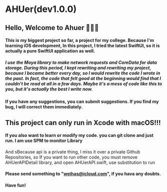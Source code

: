 # AHUer(dev1.0.0)

## Hello, Welcome to Ahuer  🎉🎉🎉

#### This is my biggest project so far, a project for my college. Because I'm learning iOS development, In this project, I tried the latest SwiftUI, so it is actually a pure SwiftUI application as well.

##### I use the Moya library to make network requests and CoreData for data storage. During this period, I kept rewriting and rewriting my project, because I became better every day, so I would rewrite the code I wrote in the past. In fact, the code that felt good at the beginning would find that I couldn't be read at all in a few days. Maybe it's a mess of code like this to you, but it's actually the best I write now.

#### If you have any suggestions, you can submit suggestions. If you find my bug, I will correct them immediately. 

## This project can only run in Xcode with macOS!!!

#### If you also want to learn or modify my code. you can git clone and just run. I am use SPM to monitor Library

And sBecause api is a private thing, I miss it over a private Github Repositories, so If you want to run other code, you must remove AHUerAPIDetail library,  and open AHUerAPI.swift, use  substitution to  run



#### Please send something to "weihas@icloud.com", if you hava any doubts.

#### Have fun!